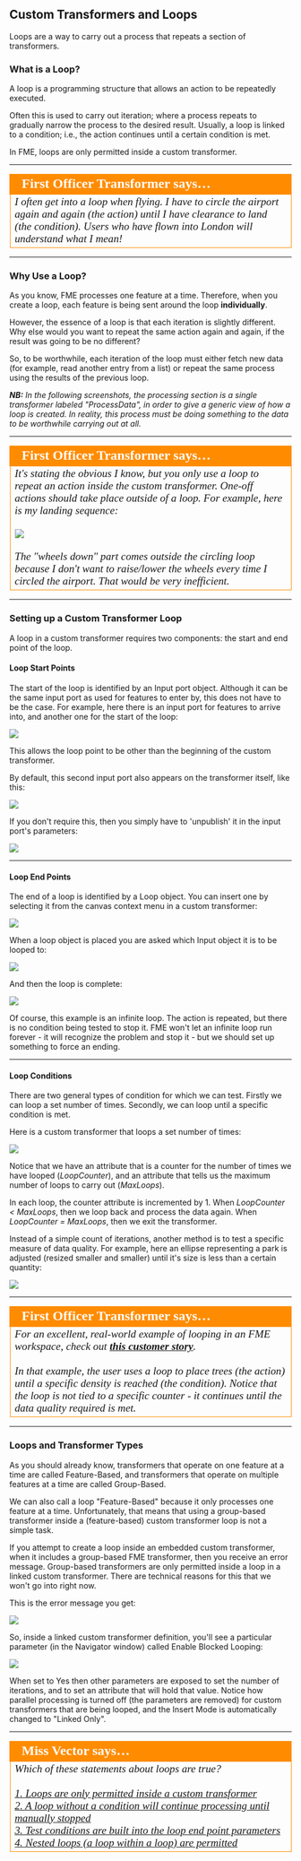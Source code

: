 ## Custom Transformers and Loops ##

Loops are a way to carry out a process that repeats a section of transformers.

### What is a Loop? ###

A loop is a programming structure that allows an action to be repeatedly executed.

Often this is used to carry out iteration; where a process repeats to gradually narrow the process to the desired result. Usually, a loop is linked to a condition; i.e., the action continues until a certain condition is met.

In FME, loops are only permitted inside a custom transformer.

---

<table style="border-spacing: 0px">
<tr>
<td style="vertical-align:middle;background-color:darkorange;border: 2px solid darkorange">
<i class="fa fa-quote-left fa-lg fa-pull-left fa-fw" style="color:white;padding-right: 12px;vertical-align:text-top"></i>
<span style="color:white;font-size:x-large;font-weight: bold;font-family:serif">First Officer Transformer says…</span>
</td>
</tr>

<tr>
<td style="border: 1px solid darkorange">
<span style="font-family:serif; font-style:italic; font-size:larger">
I often get into a loop when flying. I have to circle the airport again and again (the action) until I have clearance to land (the condition). Users who have flown into London will understand what I mean!
</span>
</td>
</tr>
</table>

---

### Why Use a Loop? ###

As you know, FME processes one feature at a time. Therefore, when you create a loop, each feature is being sent around the loop **individually**. 

However, the essence of a loop is that each iteration is slightly different. Why else would you want to repeat the same action again and again, if the result was going to be no different?

So, to be worthwhile, each iteration of the loop must either fetch new data (for example, read another entry from a list) or repeat the same process using the results of the previous loop.

***NB:*** *In the following screenshots, the processing section is a single transformer labeled "ProcessData", in order to give a generic view of how a loop is created. In reality, this process must be doing something to the data  to be worthwhile carrying out at all.*


---

<table style="border-spacing: 0px">
<tr>
<td style="vertical-align:middle;background-color:darkorange;border: 2px solid darkorange">
<i class="fa fa-quote-left fa-lg fa-pull-left fa-fw" style="color:white;padding-right: 12px;vertical-align:text-top"></i>
<span style="color:white;font-size:x-large;font-weight: bold;font-family:serif">First Officer Transformer says…</span>
</td>
</tr>

<tr>
<td style="border: 1px solid darkorange">
<span style="font-family:serif; font-style:italic; font-size:larger">
It's stating the obvious I know, but you only use a loop to repeat an action inside the custom transformer. One-off actions should take place outside of a loop. For example, here is my landing sequence:
<br><br><img src="./Images/Img5.054.CTFOTransformerLandingProcedure.png">
<br><br>The "wheels down" part comes outside the circling loop because I don't want to raise/lower the wheels every time I circled the airport. That would be very inefficient.
</span>
</td>
</tr>
</table>

---

### Setting up a Custom Transformer Loop ###

A loop in a custom transformer requires two components: the start and end point of the loop.

#### Loop Start Points ####
The start of the loop is identified by an Input port object. Although it can be the same input port as used for features to enter by, this does not have to be the case. For example, here there is an input port for features to arrive into, and another one for the start of the loop:

![](./Images/Img5.055.CTLoopInputPort.png)

This allows the loop point to be other than the beginning of the custom transformer.

By default, this second input port also appears on the transformer itself, like this:

![](./Images/Img5.056.CTLoopInputPortOnCanvas.png)

If you don't require this, then you simply have to 'unpublish' it in the input port's parameters:

![](./Images/Img5.057.CTLoopInputPortUnpublish.png)

---

#### Loop End Points ####

The end of a loop is identified by a Loop object. You can insert one by selecting it from the canvas context menu in a custom transformer:

![](./Images/Img5.058.CTInsertLoop.png)

When a loop object is placed you are asked which Input object it is to be looped to:

![](./Images/Img5.059.CTInsertLoopSelectInput.png)

And then the loop is complete:

![](./Images/Img5.060.CTCompletedLoop.png)

Of course, this example is an infinite loop. The action is repeated, but there is no condition being tested to stop it. FME won't let an infinite loop run forever - it will recognize the problem and stop it - but we should set up something to force an ending. 

---

#### Loop Conditions ####

There are two general types of condition for which we can test. Firstly we can loop a set number of times. Secondly, we can loop until a specific condition is met.

Here is a custom transformer that loops a set number of times:

![](./Images/Img5.061.CTLoopCounterCondition.png)

Notice that we have an attribute that is a counter for the number of times we have looped (*LoopCounter*), and an attribute that tells us the maximum number of loops to carry out (*MaxLoops*). 

In each loop, the counter attribute is incremented by 1. When *LoopCounter < MaxLoops*, then we loop back and process the data again. When *LoopCounter = MaxLoops*, then we exit the transformer.

Instead of a simple count of iterations, another method is to test a specific measure of data quality. For example, here an ellipse representing a park is adjusted (resized smaller and smaller) until it's size is less than a certain quantity:

![](./Images/Img5.065.CTLoopExampleImage.png) 

---

<table style="border-spacing: 0px">
<tr>
<td style="vertical-align:middle;background-color:darkorange;border: 2px solid darkorange">
<i class="fa fa-quote-left fa-lg fa-pull-left fa-fw" style="color:white;padding-right: 12px;vertical-align:text-top"></i>
<span style="color:white;font-size:x-large;font-weight: bold;font-family:serif">First Officer Transformer says…</span>
</td>
</tr>

<tr>
<td style="border: 1px solid darkorange">
<span style="font-family:serif; font-style:italic; font-size:larger">
For an excellent, real-world example of looping in an FME workspace, check out <a href="http://www.fme.ly/LoopExample"><strong>this customer story</strong></a>.
<br><br>In that example, the user uses a loop to place trees (the action) until a specific density is reached (the condition). Notice that the loop is not tied to a specific counter - it continues until the data quality required is met.
</span>
</td>
</tr>
</table>

---

### Loops and Transformer Types ###

As you should already know, transformers that operate on one feature at a time are called Feature-Based, and transformers that operate on multiple features at a time are called Group-Based.

We can also call a loop "Feature-Based" because it only processes one feature at a time. Unfortunately, that means that using a group-based transformer inside a (feature-based) custom transformer loop is not a simple task. 

If you attempt to create a loop inside an embedded custom transformer, when it includes a group-based FME transformer, then you receive an error message. Group-based transformers are only permitted inside a loop in a linked custom transformer. There are technical reasons for this that we won't go into right now.

This is the error message you get:

![](./Images/Img5.062.CTLoopWithBlockingMessage.png)

So, inside a linked custom transformer definition, you'll see a particular parameter (in the Navigator window) called Enable Blocked Looping:

![](./Images/Img5.063.CTLoopWithBlockingParameter.png)

When set to Yes then other parameters are exposed to set the number of iterations, and to set an attribute that will hold that value. Notice how parallel processing is turned off (the parameters are removed) for custom transformers that are being looped, and the Insert Mode is automatically changed to "Linked Only".

---

<table style="border-spacing: 0px">
<tr>
<td style="vertical-align:middle;background-color:darkorange;border: 2px solid darkorange">
<i class="fa fa-quote-left fa-lg fa-pull-left fa-fw" style="color:white;padding-right: 12px;vertical-align:text-top"></i>
<span style="color:white;font-size:x-large;font-weight: bold;font-family:serif">Miss Vector says…</span>
</td>
</tr>

<tr>
<td style="border: 1px solid darkorange">
<span style="font-family:serif; font-style:italic; font-size:larger">
Which of these statements about loops are true?
<br><br><a href="http://52.73.3.37/fmedatastreaming/Manual/QAResponse2017.fmw?chapter=13&question=7&answer=1&DestDataset_TEXTLINE=C%3A%5CFMEOutput%5CQAResponse.html">1. Loops are only permitted inside a custom transformer</a>
<br><a href="http://52.73.3.37/fmedatastreaming/Manual/QAResponse2017.fmw?chapter=13&question=7&answer=2&DestDataset_TEXTLINE=C%3A%5CFMEOutput%5CQAResponse.html">2. A loop without a condition will continue processing until manually stopped</a>
<br><a href="http://52.73.3.37/fmedatastreaming/Manual/QAResponse2017.fmw?chapter=13&question=7&answer=3&DestDataset_TEXTLINE=C%3A%5CFMEOutput%5CQAResponse.html">3. Test conditions are built into the loop end point parameters</a>
<br><a href="http://52.73.3.37/fmedatastreaming/Manual/QAResponse2017.fmw?chapter=13&question=7&answer=4&DestDataset_TEXTLINE=C%3A%5CFMEOutput%5CQAResponse.html">4. Nested loops (a loop within a loop) are permitted</a>
</span>
</td>
</tr>
</table>

